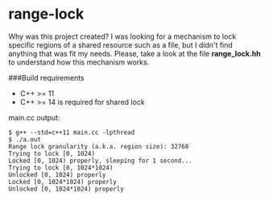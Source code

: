 # range-lock

Why was this project created? I was looking for a mechanism to lock specific regions of a shared resource such as a file, but I didn't find anything that was fit my needs. Please, take a look at the file **range_lock.hh** to understand how this mechanism works.

###Build requirements
* C++ >= 11
* C++ >= 14 is required for shared lock

main.cc output:
```
$ g++ --std=c++11 main.cc -lpthread
$ ./a.out 
Range lock granularity (a.k.a. region size): 32768
Trying to lock [0, 1024)
Locked [0, 1024) properly, sleeping for 1 second...
Trying to lock [0, 1024*1024)
Unlocked [0, 1024) properly
Locked [0, 1024*1024) properly
Unlocked [0, 1024*1024) properly
```
